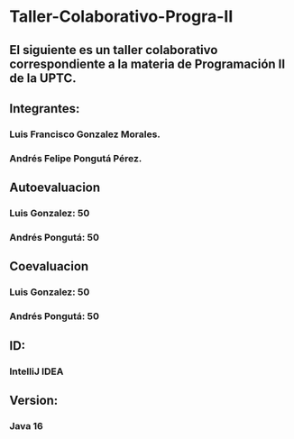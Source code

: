 # Taller-Colaborativo-Progra-II
## El siguiente es un taller colaborativo correspondiente a la materia de Programación II  de la UPTC.
## Integrantes:
### Luis Francisco Gonzalez Morales.
### Andrés Felipe Pongutá Pérez.
## Autoevaluacion 
### Luis Gonzalez: 50
### Andrés Pongutá: 50
## Coevaluacion  
### Luis Gonzalez: 50
### Andrés Pongutá: 50

## ID: 
### IntelliJ IDEA
## Version:
### Java 16
